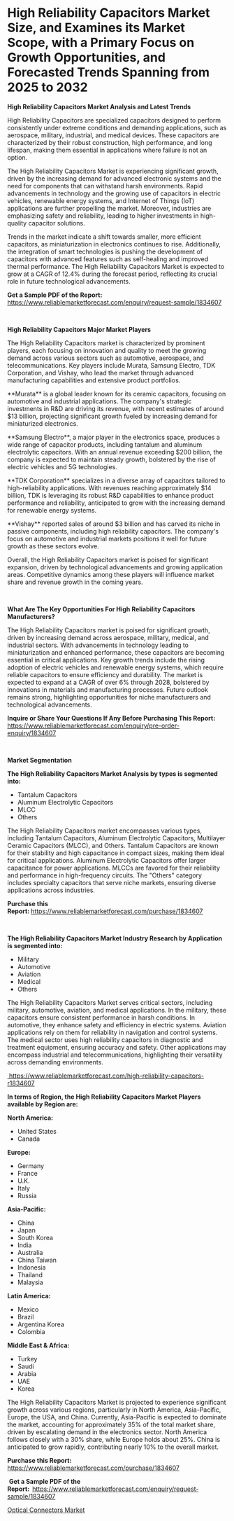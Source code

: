 <p><h1>High Reliability Capacitors Market Size, and Examines its Market Scope, with a Primary Focus on Growth Opportunities, and Forecasted Trends Spanning from 2025 to 2032</h1></p><p><strong>High Reliability Capacitors Market Analysis and Latest Trends</strong></p>
<p><p>High Reliability Capacitors are specialized capacitors designed to perform consistently under extreme conditions and demanding applications, such as aerospace, military, industrial, and medical devices. These capacitors are characterized by their robust construction, high performance, and long lifespan, making them essential in applications where failure is not an option.</p><p>The High Reliability Capacitors Market is experiencing significant growth, driven by the increasing demand for advanced electronic systems and the need for components that can withstand harsh environments. Rapid advancements in technology and the growing use of capacitors in electric vehicles, renewable energy systems, and Internet of Things (IoT) applications are further propelling the market. Moreover, industries are emphasizing safety and reliability, leading to higher investments in high-quality capacitor solutions.</p><p>Trends in the market indicate a shift towards smaller, more efficient capacitors, as miniaturization in electronics continues to rise. Additionally, the integration of smart technologies is pushing the development of capacitors with advanced features such as self-healing and improved thermal performance. The High Reliability Capacitors Market is expected to grow at a CAGR of 12.4% during the forecast period, reflecting its crucial role in future technological advancements.</p></p>
<p><strong>Get a Sample PDF of the Report:&nbsp;</strong> <a href="https://www.reliablemarketforecast.com/enquiry/request-sample/1834607?utm_campaign=3097&utm_medium=2&utm_source=Github&utm_content=ia&utm_term=06042025&utm_id=high-reliability-capacitors">https://www.reliablemarketforecast.com/enquiry/request-sample/1834607</a></p>
<p>&nbsp;</p>
<p><strong>High Reliability Capacitors Major Market Players</strong></p>
<p><p>The High Reliability Capacitors market is characterized by prominent players, each focusing on innovation and quality to meet the growing demand across various sectors such as automotive, aerospace, and telecommunications. Key players include Murata, Samsung Electro, TDK Corporation, and Vishay, who lead the market through advanced manufacturing capabilities and extensive product portfolios.</p><p>**Murata** is a global leader known for its ceramic capacitors, focusing on automotive and industrial applications. The company's strategic investments in R&D are driving its revenue, with recent estimates of around $13 billion, projecting significant growth fueled by increasing demand for miniaturized electronics.</p><p>**Samsung Electro**, a major player in the electronics space, produces a wide range of capacitor products, including tantalum and aluminum electrolytic capacitors. With an annual revenue exceeding $200 billion, the company is expected to maintain steady growth, bolstered by the rise of electric vehicles and 5G technologies.</p><p>**TDK Corporation** specializes in a diverse array of capacitors tailored to high-reliability applications. With revenues reaching approximately $14 billion, TDK is leveraging its robust R&D capabilities to enhance product performance and reliability, anticipated to grow with the increasing demand for renewable energy systems.</p><p>**Vishay** reported sales of around $3 billion and has carved its niche in passive components, including high reliability capacitors. The company's focus on automotive and industrial markets positions it well for future growth as these sectors evolve.</p><p>Overall, the High Reliability Capacitors market is poised for significant expansion, driven by technological advancements and growing application areas. Competitive dynamics among these players will influence market share and revenue growth in the coming years.</p></p>
<p>&nbsp;</p>
<p><strong>What Are The Key Opportunities For High Reliability Capacitors Manufacturers?</strong></p>
<p><p>The High Reliability Capacitors market is poised for significant growth, driven by increasing demand across aerospace, military, medical, and industrial sectors. With advancements in technology leading to miniaturization and enhanced performance, these capacitors are becoming essential in critical applications. Key growth trends include the rising adoption of electric vehicles and renewable energy systems, which require reliable capacitors to ensure efficiency and durability. The market is expected to expand at a CAGR of over 6% through 2028, bolstered by innovations in materials and manufacturing processes. Future outlook remains strong, highlighting opportunities for niche manufacturers and technological advancements.</p></p>
<p><strong>Inquire or Share Your Questions If Any Before Purchasing This Report:</strong> <a href="https://www.reliablemarketforecast.com/enquiry/pre-order-enquiry/1834607?utm_campaign=3097&utm_medium=2&utm_source=Github&utm_content=ia&utm_term=06042025&utm_id=high-reliability-capacitors">https://www.reliablemarketforecast.com/enquiry/pre-order-enquiry/1834607</a></p>
<p>&nbsp;</p>
<p><strong>Market Segmentation</strong></p>
<p><strong>The High Reliability Capacitors Market Analysis by types is segmented into:</strong></p>
<p><ul><li>Tantalum Capacitors</li><li>Aluminum Electrolytic Capacitors</li><li>MLCC</li><li>Others</li></ul></p>
<p><p>The High Reliability Capacitors market encompasses various types, including Tantalum Capacitors, Aluminum Electrolytic Capacitors, Multilayer Ceramic Capacitors (MLCC), and Others. Tantalum Capacitors are known for their stability and high capacitance in compact sizes, making them ideal for critical applications. Aluminum Electrolytic Capacitors offer larger capacitance for power applications. MLCCs are favored for their reliability and performance in high-frequency circuits. The "Others" category includes specialty capacitors that serve niche markets, ensuring diverse applications across industries.</p></p>
<p><strong>Purchase this Report:&nbsp;</strong><a href="https://www.reliablemarketforecast.com/purchase/1834607?utm_campaign=3097&utm_medium=2&utm_source=Github&utm_content=ia&utm_term=06042025&utm_id=high-reliability-capacitors">https://www.reliablemarketforecast.com/purchase/1834607</a></p>
<p>&nbsp;</p>
<p><strong>The High Reliability Capacitors Market Industry Research by Application is segmented into:</strong></p>
<p><ul><li>Military</li><li>Automotive</li><li>Aviation</li><li>Medical</li><li>Others</li></ul></p>
<p><p>The High Reliability Capacitors Market serves critical sectors, including military, automotive, aviation, and medical applications. In the military, these capacitors ensure consistent performance in harsh conditions. In automotive, they enhance safety and efficiency in electric systems. Aviation applications rely on them for reliability in navigation and control systems. The medical sector uses high reliability capacitors in diagnostic and treatment equipment, ensuring accuracy and safety. Other applications may encompass industrial and telecommunications, highlighting their versatility across demanding environments.</p></p>
<p><a href="https://www.reliablemarketforecast.com/high-reliability-capacitors-r1834607?utm_campaign=3097&utm_medium=2&utm_source=Github&utm_content=ia&utm_term=06042025&utm_id=high-reliability-capacitors">&nbsp;https://www.reliablemarketforecast.com/high-reliability-capacitors-r1834607</a></p>
<p><strong>In terms of Region, the High Reliability Capacitors Market Players available by Region are:</strong></p>
<p>
    <p> <strong> North America: </strong>
        <ul>
            <li>United States</li>
            <li>Canada</li>
        </ul>
        </p> 
    <p> <strong> Europe: </strong>
        <ul>
            <li>Germany</li>
            <li>France</li>
            <li>U.K.</li>
            <li>Italy</li>
            <li>Russia</li>
        </ul>
        </p> 
    <p> <strong> Asia-Pacific: </strong>
        <ul>
            <li>China</li>
            <li>Japan</li>
            <li>South Korea</li>
            <li>India</li>
            <li>Australia</li>
            <li>China Taiwan</li>
            <li>Indonesia</li>
            <li>Thailand</li>
            <li>Malaysia</li>
        </ul>
        </p> 
    <p> <strong> Latin America: </strong>
        <ul>
            <li>Mexico</li>
            <li>Brazil</li>
            <li>Argentina Korea</li>
            <li>Colombia</li>
        </ul>
        </p> 
    <p> <strong> Middle East & Africa: </strong>
        <ul>
            <li>Turkey</li>
            <li>Saudi</li>
            <li>Arabia</li>
            <li>UAE</li>
            <li>Korea</li>
        </ul>
    </p>
    </p>
<p><p>The High Reliability Capacitors Market is projected to experience significant growth across various regions, particularly in North America, Asia-Pacific, Europe, the USA, and China. Currently, Asia-Pacific is expected to dominate the market, accounting for approximately 35% of the total market share, driven by escalating demand in the electronics sector. North America follows closely with a 30% share, while Europe holds about 25%. China is anticipated to grow rapidly, contributing nearly 10% to the overall market.</p></p>
<p><strong>Purchase this Report: </strong><a href="https://www.reliablemarketforecast.com/purchase/1834607?utm_campaign=3097&utm_medium=2&utm_source=Github&utm_content=ia&utm_term=06042025&utm_id=high-reliability-capacitors">https://www.reliablemarketforecast.com/purchase/1834607</a></p>
<p>&nbsp;<strong>Get a Sample PDF of the Report:&nbsp;&nbsp;</strong><a href="https://www.reliablemarketforecast.com/enquiry/request-sample/1834607?utm_campaign=3097&utm_medium=2&utm_source=Github&utm_content=ia&utm_term=06042025&utm_id=high-reliability-capacitors">https://www.reliablemarketforecast.com/enquiry/request-sample/1834607</a></p>
<p><strong></strong></p>
<p><p><a href="https://github.com/mohmodsiason/Market-Research-Report-List-1/blob/main/optical-connectors-market.md?utm_campaign=3097&utm_medium=2&utm_source=Github&utm_content=ia&utm_term=06042025&utm_id=high-reliability-capacitors">Optical Connectors Market</a></p></p>